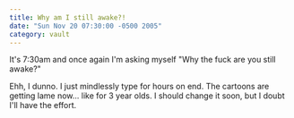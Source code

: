 ```yaml
---
title: Why am I still awake?!
date: "Sun Nov 20 07:30:00 -0500 2005"
category: vault
---
```


It's 7:30am and once again I'm asking myself "Why the fuck are you still
awake?"

Ehh, I dunno. I just mindlessly type for hours on end. The cartoons are
getting lame now... like for 3 year olds. I should change it soon, but I doubt
I'll have the effort.
